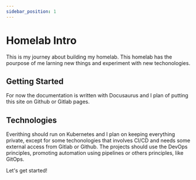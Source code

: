 ```yaml
---
sidebar_position: 1
---
```


# Homelab Intro
This is my journey about building my homelab. 
This homelab has the pourpose of me larning new things and experiment with new techonologies.

## Getting Started
For now the documentation is written with Docusaurus and I plan of putting this site on Github or Gitlab pages.

## Technologies
Everithing should run on Kubernetes and I plan on keeping everything private, except for some techonologies that involves CI/CD and needs some external access from Gitlab or Github.
The projects should use the DevOps principles, promoting automation using pipelines or others principles, like GitOps.

Let's get started!
